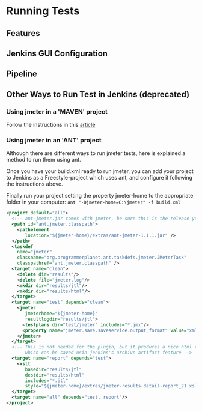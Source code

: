 # Running Tests

## Features

## Jenkins GUI Configuration

## Pipeline

## Other Ways to Run Test in Jenkins (deprecated)

### Using jmeter in a 'MAVEN' project
Follow the instructions in this [article](http://www.theserverlabs.com/blog/?p=280&cpage=1)

### Using jmeter in an 'ANT' project
Although there are different ways to run jmeter tests, here is explained a method to run them using ant.

Once you have your build.xml ready to run jmeter, you can add your project to Jenkins as a Freestyle-project which uses ant, and configure it following the instructions above.

Finally run your project setting the property jmeter-home to the appropriate folder in your computer: `ant "-Djmeter-home=C:\jmeter" -f build.xml`

```xml
<project default="all">
  <!-- ant-jmeter.jar comes with jmeter, be sure this is the release you have -->
  <path id="ant.jmeter.classpath">
    <pathelement
       location="${jmeter-home}/extras/ant-jmeter-1.1.1.jar" />
  </path>
  <taskdef
    name="jmeter"
    classname="org.programmerplanet.ant.taskdefs.jmeter.JMeterTask"
    classpathref="ant.jmeter.classpath" />
  <target name="clean">
    <delete dir="results"/>
    <delete file="jmeter.log"/>
    <mkdir dir="results/jtl"/>
    <mkdir dir="results/html"/>
  </target>
  <target name="test" depends="clean">
    <jmeter
       jmeterhome="${jmeter-home}"
       resultlogdir="results/jtl">
      <testplans dir="test/jmeter" includes="*.jmx"/>
      <property name="jmeter.save.saveservice.output_format" value="xml"/>
    </jmeter>
  </target>
  <!-- This is not needed for the plugin, but it produces a nice html report
       which can be saved usin jenkins's archive artifact feature -->
  <target name="report" depends="test">
    <xslt
       basedir="results/jtl"
       destdir="results/html"
       includes="*.jtl"
       style="${jmeter-home}/extras/jmeter-results-detail-report_21.xsl"/>
  </target>
  <target name="all" depends="test, report"/>
</project>
```